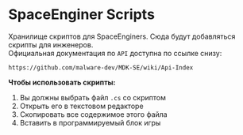 # SpaceEnginer Scripts

Хранилище скриптов для SpaceEnginers. Сюда будут добавляться скрипты для инженеров.  
Официальная документация по `API` доступна по ссылке снизу:
```Console
https://github.com/malware-dev/MDK-SE/wiki/Api-Index
```

**Чтобы использовать скрипты:**  
1. Вы должны выбрать файл `.cs` со скриптом
2. Открыть его в текстовом редакторе
3. Скопировать все содержимое этого файла
4. Вставить в программируемый блок игры
